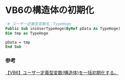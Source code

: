 # VB6の構造体の初期化

```vb
'# ユーザー定義型変数名：TypeHoge
Public Sub iniUserTypeHoge(ByRef pData As TypeHoge)
Dim tmp as TypeHoge

pData = tmp
End Sub
```

### 参考

[【VB6】ユーザー定義型変数\(構造体\)を一括初期化する。](http://www.dojeun.com/contentsview.php?listid=00202)